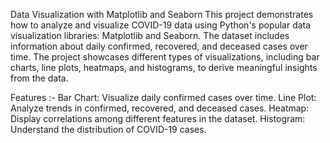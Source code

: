 Data Visualization with Matplotlib and Seaborn
This project demonstrates how to analyze and visualize COVID-19 data using Python's popular data visualization libraries: Matplotlib and Seaborn. The dataset includes information about daily confirmed, recovered, and deceased cases over time.
The project showcases different types of visualizations, including bar charts, line plots, heatmaps, and histograms, to derive meaningful insights from the data.

Features :-
Bar Chart: Visualize daily confirmed cases over time.
Line Plot: Analyze trends in confirmed, recovered, and deceased cases.
Heatmap: Display correlations among different features in the dataset.
Histogram: Understand the distribution of COVID-19 cases.
